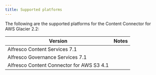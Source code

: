 ```yaml
---
title: Supported platforms
---
```


The following are the supported platforms for the Content Connector for AWS Glacier 2.2:

| Version | Notes |
| ------- | ----- |
| Alfresco Content Services 7.1 | |
| Alfresco Governance Services 7.1 | |
| Alfresco Content Connector for AWS S3 4.1 | |
